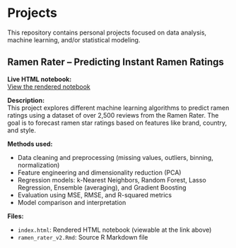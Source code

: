 # Projects

This repository contains personal projects focused on data analysis, machine learning, and/or statistical modeling.

## Ramen Rater – Predicting Instant Ramen Ratings

**Live HTML notebook:**  
[View the rendered notebook](https://koehlereneu.github.io/Projects/)

**Description:**  
This project explores different machine learning algorithms to predict ramen ratings using a dataset of over 2,500 reviews from the Ramen Rater. The goal is to forecast ramen star ratings based on features like brand, country, and style.

**Methods used:**
- Data cleaning and preprocessing (missing values, outliers, binning, normalization)
- Feature engineering and dimensionality reduction (PCA)
- Regression models: k-Nearest Neighbors, Random Forest, Lasso Regression, Ensemble (averaging), and Gradient Boosting
- Evaluation using MSE, RMSE, and R-squared metrics
- Model comparison and interpretation

**Files:**
- `index.html`: Rendered HTML notebook (viewable at the link above)
- `ramen_rater_v2.Rmd`: Source R Markdown file

